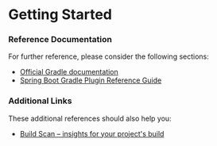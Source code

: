 # Getting Started

### Reference Documentation
For further reference, please consider the following sections:

* [Official Gradle documentation](https://docs.gradle.org)
* [Spring Boot Gradle Plugin Reference Guide](https://docs.spring.io/spring-boot/docs/2.2.1.RELEASE/gradle-plugin/reference/html/)

### Additional Links
These additional references should also help you:

* [Build Scan – insights for your project's build](https://scans.gradle.com#gradle)

